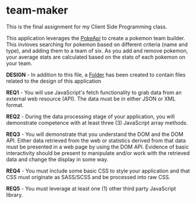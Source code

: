# team-maker

This is the final assignment for my Client Side Programming class.

This application leverages the [PokeApi](https://pokeapi.co/) to create a pokemon team builder. This invloves searching for pokemon based on different criteria (name and type), and adding them to a team of six. As you add and remove pokemon, your average stats are calculated based on the stats of each pokemon on your team.

**DESIGN** - In addition to this file, a [Folder]() has been created to contain files related to the design of this application

**REQ1** - You will use JavaScript's fetch functionality to grab data from an external web resource (API). The data must be in either JSON or XML format.

**REQ2** - During the data processing stage of your application, you will demonstrate competence with at least three (3) JavaScript array methods.

**REQ3** - You will demonstrate that you understand the DOM and the DOM API. Either data retrieved from the web or statistics derived from that data must be presented in a web page by using the DOM API. Evidence of basic interactivity should be present to manipulate and/or work with the retrieved data and change the display in some way.

**REQ4** - You must include some basic CSS to style your application and that CSS must originate as SASS/SCSS and be processed into raw CSS.

**REQ5** -  You must leverage at least one (1) other third party JavaScript library.